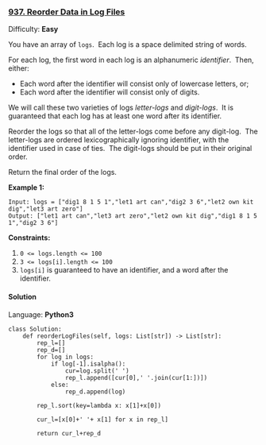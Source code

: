 ### [937\. Reorder Data in Log Files](https://leetcode.com/problems/reorder-data-in-log-files/)

Difficulty: **Easy**


You have an array of `logs`.  Each log is a space delimited string of words.

For each log, the first word in each log is an alphanumeric _identifier_.  Then, either:

*   Each word after the identifier will consist only of lowercase letters, or;
*   Each word after the identifier will consist only of digits.

We will call these two varieties of logs _letter-logs_ and _digit-logs_.  It is guaranteed that each log has at least one word after its identifier.

Reorder the logs so that all of the letter-logs come before any digit-log.  The letter-logs are ordered lexicographically ignoring identifier, with the identifier used in case of ties.  The digit-logs should be put in their original order.

Return the final order of the logs.

**Example 1:**

```
Input: logs = ["dig1 8 1 5 1","let1 art can","dig2 3 6","let2 own kit dig","let3 art zero"]
Output: ["let1 art can","let3 art zero","let2 own kit dig","dig1 8 1 5 1","dig2 3 6"]
```

**Constraints:**

1.  `0 <= logs.length <= 100`
2.  `3 <= logs[i].length <= 100`
3.  `logs[i]` is guaranteed to have an identifier, and a word after the identifier.


#### Solution

Language: **Python3**

```python3
class Solution:
    def reorderLogFiles(self, logs: List[str]) -> List[str]:
        rep_l=[]
        rep_d=[]
        for log in logs:
            if log[-1].isalpha():
                cur=log.split(' ')
                rep_l.append([cur[0],' '.join(cur[1:])])
            else:
                rep_d.append(log)
                
        rep_l.sort(key=lambda x: x[1]+x[0])
        
        cur_l=[x[0]+' '+ x[1] for x in rep_l]
        
        return cur_l+rep_d
```